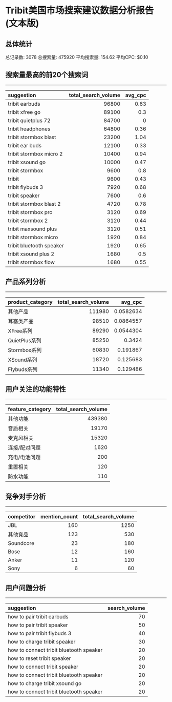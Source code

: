 # Tribit美国市场搜索建议数据分析报告 (文本版)

## 总体统计
总记录数: 3078
总搜索量: 475920
平均搜索量: 154.62
平均CPC: $0.10


## 搜索量最高的前20个搜索词
----------------
| suggestion               |   total_search_volume |   avg_cpc |
|:-------------------------|----------------------:|----------:|
| tribit earbuds           |                 96800 |      0.63 |
| tribit xfree go          |                 89100 |      0.3  |
| tribit quietplus 72      |                 84700 |      0    |
| tribit headphones        |                 64800 |      0.36 |
| tribit stormbox blast    |                 23200 |      1.04 |
| tribit ear buds          |                 12100 |      0.33 |
| tribit stormbox micro 2  |                 10400 |      0.94 |
| tribit xsound go         |                 10000 |      0.47 |
| tribit stormbox          |                  9600 |      0.8  |
| tribit                   |                  9600 |      0.43 |
| tribit flybuds 3         |                  7920 |      0.68 |
| tribit speaker           |                  7600 |      0.6  |
| tribit stormbox blast 2  |                  4720 |      0.78 |
| tribit stormbox pro      |                  3120 |      0.69 |
| tribit stormbox 2        |                  3120 |      0.44 |
| tribit maxsound plus     |                  3120 |      0.51 |
| tribit stormbox micro    |                  1920 |      0.84 |
| tribit bluetooth speaker |                  1920 |      0.65 |
| tribit xsound plus 2     |                  1680 |      0.5  |
| tribit stormbox flow     |                  1680 |      0.55 |

## 产品系列分析
---------
| product_category   |   total_search_volume |   avg_cpc |
|:-------------------|----------------------:|----------:|
| 其他产品           |                111980 | 0.0582634 |
| 耳塞类产品         |                 98510 | 0.0864557 |
| XFree系列          |                 89290 | 0.0544304 |
| QuietPlus系列      |                 85250 | 0.3424    |
| Stormbox系列       |                 60830 | 0.191867  |
| XSound系列         |                 18720 | 0.125683  |
| Flybuds系列        |                 11340 | 0.129486  |

## 用户关注的功能特性
------------
| feature_category   |   total_search_volume |
|:-------------------|----------------------:|
| 其他功能           |                439380 |
| 音质相关           |                 19170 |
| 麦克风相关         |                 15320 |
| 连接/配对问题      |                  1620 |
| 充电/电池问题      |                   200 |
| 重置相关           |                   120 |
| 防水功能           |                   110 |

## 竞争对手分析
---------
| competitor   |   mention_count |   total_search_volume |
|:-------------|----------------:|----------------------:|
| JBL          |             160 |                  1250 |
| 其他竞品     |             123 |                   530 |
| Soundcore    |              23 |                   180 |
| Bose         |              12 |                   160 |
| Anker        |              11 |                   120 |
| Sony         |               6 |                    60 |

## 用户问题分析
---------
| suggestion                              |   search_volume |
|:----------------------------------------|----------------:|
| how to pair tribit earbuds              |              70 |
| how to pair tribit speaker              |              50 |
| how to pair tribit flybuds 3            |              40 |
| how to charge tribit speaker            |              30 |
| how to connect tribit bluetooth speaker |              20 |
| how to reset tribit speaker             |              20 |
| how to connect tribit speaker           |              20 |
| how to connect tribit bluetooth speaker |              20 |
| how to charge tribit xsound go          |              20 |
| how to connect tribit bluetooth speaker |              20 |